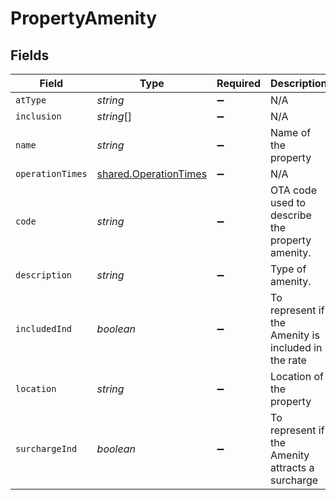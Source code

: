 # PropertyAmenity


## Fields

| Field                                                                 | Type                                                                  | Required                                                              | Description                                                           | Example                                                               |
| --------------------------------------------------------------------- | --------------------------------------------------------------------- | --------------------------------------------------------------------- | --------------------------------------------------------------------- | --------------------------------------------------------------------- |
| `atType`                                                              | *string*                                                              | :heavy_minus_sign:                                                    | N/A                                                                   | PropertyAmenity                                                       |
| `inclusion`                                                           | *string*[]                                                            | :heavy_minus_sign:                                                    | N/A                                                                   |                                                                       |
| `name`                                                                | *string*                                                              | :heavy_minus_sign:                                                    | Name of the property                                                  |                                                                       |
| `operationTimes`                                                      | [shared.OperationTimes](../../../sdk/models/shared/operationtimes.md) | :heavy_minus_sign:                                                    | N/A                                                                   |                                                                       |
| `code`                                                                | *string*                                                              | :heavy_minus_sign:                                                    | OTA code used to describe the property amenity.                       |                                                                       |
| `description`                                                         | *string*                                                              | :heavy_minus_sign:                                                    | Type of amenity.                                                      |                                                                       |
| `includedInd`                                                         | *boolean*                                                             | :heavy_minus_sign:                                                    | To represent if the Amenity is included in the rate                   |                                                                       |
| `location`                                                            | *string*                                                              | :heavy_minus_sign:                                                    | Location of the property                                              |                                                                       |
| `surchargeInd`                                                        | *boolean*                                                             | :heavy_minus_sign:                                                    | To represent if the Amenity attracts a surcharge                      |                                                                       |